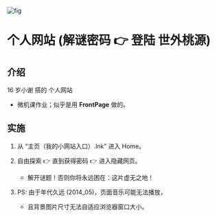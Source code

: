 ![fig](https://raw.githubusercontent.com/ChenZhu-Xie/offline-web-pages_16-year-old_Xcz/master/img/index.png)

# 个人网站 (解谜密码 :point_right: 登陆 世外桃源)

## 介绍
16 岁小谢 搭的 个人网站  
* 微机课作业；似乎是用 **FrontPage** 做的。

## 实施
1. 从 “主页（我的小网站入口）.lnk” 进入 Home。  
2. 自由探索 :point_right: 直到获得密码 :point_right: 进入隐藏网页。
    * 解开谜题！否则你将永远困在：这片虚无之地！

3. PS: 由于年代久远 (2014_05)，页面音乐可能无法播放，  
    * 且背景图片尺寸无法自适应浏览器窗口大小。

<!-- ## 软件架构
软件架构说明


## 安装教程

1.  xxxx
2.  xxxx
3.  xxxx

## 使用说明

1.  xxxx
2.  xxxx
3.  xxxx

## 参与贡献

1.  Fork 本仓库
2.  新建 Feat_xxx 分支
3.  提交代码
4.  新建 Pull Request


## 特技

1.  使用 Readme\_XXX.md 来支持不同的语言，例如 Readme\_en.md, Readme\_zh.md
2.  Gitee 官方博客 [blog.gitee.com](https://blog.gitee.com)
3.  你可以 [https://gitee.com/explore](https://gitee.com/explore) 这个地址来了解 Gitee 上的优秀开源项目
4.  [GVP](https://gitee.com/gvp) 全称是 Gitee 最有价值开源项目，是综合评定出的优秀开源项目
5.  Gitee 官方提供的使用手册 [https://gitee.com/help](https://gitee.com/help)
6.  Gitee 封面人物是一档用来展示 Gitee 会员风采的栏目 [https://gitee.com/gitee-stars/](https://gitee.com/gitee-stars/) -->
